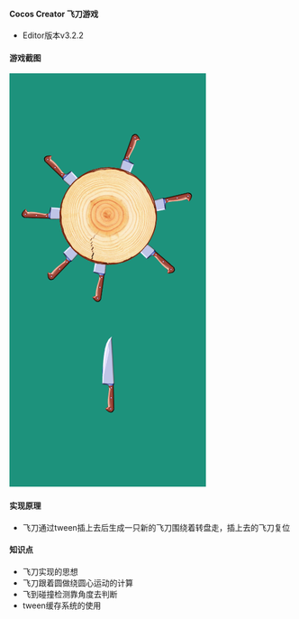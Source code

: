 #### Cocos Creator 飞刀游戏

* Editor版本v3.2.2

#### 游戏截图

![](https://raw.githubusercontent.com/AndroidHensen/FlyKnife/main/show.png)

#### 实现原理

* 飞刀通过tween插上去后生成一只新的飞刀围绕着转盘走，插上去的飞刀复位

#### 知识点

* 飞刀实现的思想
* 飞刀跟着圆做绕圆心运动的计算
* 飞到碰撞检测靠角度去判断
* tween缓存系统的使用
